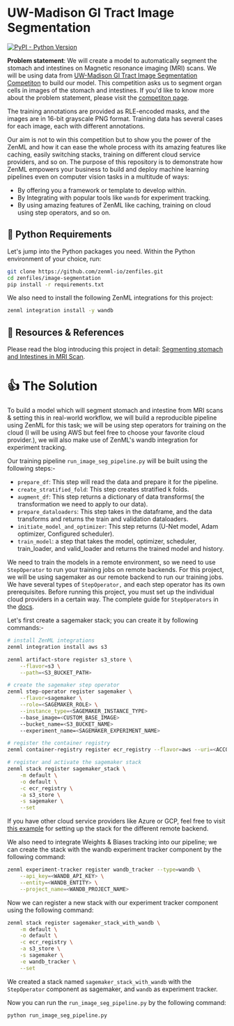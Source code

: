 # UW-Madison GI Tract Image Segmentation

[![PyPI - Python Version](https://img.shields.io/pypi/pyversions/zenml)](https://pypi.org/project/zenml/)

**Problem statement**: We will create a model to automatically segment the stomach and intestines on Magnetic resonance imaging (MRI) scans. We will be using data from [UW-Madison GI Tract Image Segmentation Competiton](https://www.kaggle.com/competitions/uw-madison-gi-tract-image-segmentation/data) to build our model. This competition asks us to segment organ cells in images of the stomach and intestines. If you'd like to know more about the problem statement, please visit the [competiton page](https://www.kaggle.com/competitions/uw-madison-gi-tract-image-segmentation).

The training annotations are provided as RLE-encoded masks, and the images are in 16-bit grayscale PNG format. Training data has several cases for each image, each with different annotations.

Our aim is not to win this competition but to show you the power of the ZenML and how it can ease the whole process with its amazing features like caching, easily switching stacks, training on different cloud service providers, and so on. The purpose of this repository is to demonstrate how ZenML empowers your business to build and deploy machine learning pipelines even on computer vision tasks in a multitude of ways:

- By offering you a framework or template to develop within.
- By Integrating with popular tools like `wandb` for experiment tracking.
- By using amazing features of ZenML like caching, training on cloud using step operators, and so on.

## :snake: Python Requirements

Let's jump into the Python packages you need. Within the Python environment of your choice, run:

```bash
git clone https://github.com/zenml-io/zenfiles.git
cd zenfiles/image-segmentation
pip install -r requirements.txt
```

We also need to install the following ZenML integrations for this project:

```bash
zenml integration install -y wandb
```

## 📙 Resources & References

Please read the blog introducing this project in detail: [Segmenting stomach and Intestines in MRI Scan](#).

# :thumbsup: The Solution

To build a model which will segment stomach and intestine from MRI scans & setting this in real-world workflow, we will build a reproducible pipeline using ZenML for this task; we will be using step operators for training on the cloud (I will be using AWS but feel free to choose your favorite cloud provider.), we will also make use of ZenML's wandb integration for experiment tracking.

Our training pipeline `run_image_seg_pipeline.py` will be built using the following steps:-

- `prepare_df`: This step will read the data and prepare it for the pipeline.
- `create_stratified_fold`: This step creates stratified k folds.
- `augment_df`: This step returns a dictionary of data transforms( the transformation we need to apply to our data).
- `prepare_dataloaders`: This step takes in the dataframe, and the data transforms and returns the train and validation dataloaders.
- `initiate_model_and_optimizer`: This step returns (U-Net model, Adam optimizer, Configured scheduler).
- `train_model`: a step that takes the model, optimizer, scheduler, train_loader, and valid_loader and returns the trained model and history.

We need to train the models in a remote environment, so we need to use `StepOperator` to run your training jobs on remote backends. For this project, we will be using sagemaker as our remote backend to run our training jobs. We have several types of `StepOperator,` and each step operator has its own prerequisites. Before running this project, you must set up the individual cloud providers in a certain way. The complete guide for `StepOperators` in the [docs](https://docs.zenml.io/advanced-guide/cloud/step-operators).

Let's first create a sagemaker stack; you can create it by following commands:-

```bash
# install ZenML integrations
zenml integration install aws s3

zenml artifact-store register s3_store \
    --flavor=s3 \
    --path=<S3_BUCKET_PATH>

# create the sagemaker step operator
zenml step-operator register sagemaker \
    --flavor=sagemaker \
    --role=<SAGEMAKER_ROLE> \
    --instance_type=<SAGEMAKER_INSTANCE_TYPE>
    --base_image=<CUSTOM_BASE_IMAGE>
    --bucket_name=<S3_BUCKET_NAME>
    --experiment_name=<SAGEMAKER_EXPERIMENT_NAME>

# register the container registry
zenml container-registry register ecr_registry --flavor=aws --uri=<ACCOUNT_ID>.dkr.ecr.us-east-1.amazonaws.com

# register and activate the sagemaker stack
zenml stack register sagemaker_stack \
    -m default \
    -o default \
    -c ecr_registry \
    -a s3_store \
    -s sagemaker \
    --set
```

If you have other cloud service providers like Azure or GCP, feel free to visit [this example](https://github.com/zenml-io/zenml/tree/main/examples/step_operator_remote_training) for setting up the stack for the different remote backend.

We also need to integrate Weights & Biases tracking into our pipeline; we can create the stack with the wandb experiment tracker component by the following command:

```bash
zenml experiment-tracker register wandb_tracker --type=wandb \
    --api_key=<WANDB_API_KEY> \
    --entity=<WANDB_ENTITY> \
    --project_name=<WANDB_PROJECT_NAME>
```

Now we can register a new stack with our experiment tracker component using the following command:

```bash
zenml stack register sagemaker_stack_with_wandb \
    -m default \
    -o default \
    -c ecr_registry \
    -a s3_store \
    -s sagemaker \
    -e wandb_tracker \
    --set
```

We created a stack named `sagemaker_stack_with_wandb` with the `StepOperator` component as sagemaker, and `wandb` as experiment tracker.

Now you can run the `run_image_seg_pipeline.py` by the following command:

```bash
python run_image_seg_pipeline.py
```
